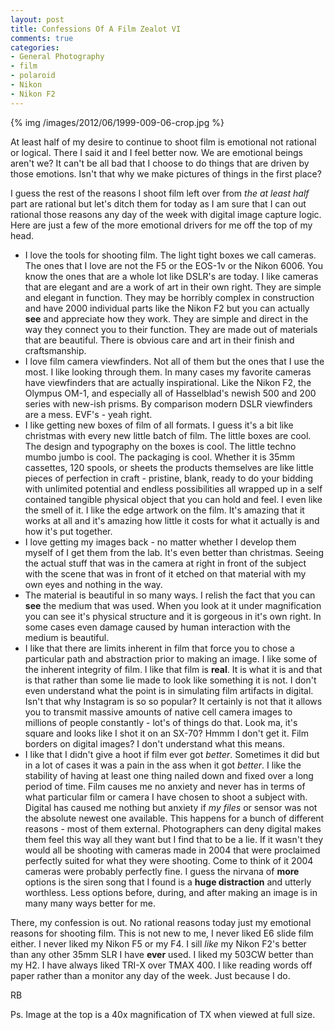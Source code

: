 ```yaml
---
layout: post
title: Confessions Of A Film Zealot VI
comments: true
categories:
- General Photography
- film
- polaroid
- Nikon
- Nikon F2
---
```

{% img  /images/2012/06/1999-009-06-crop.jpg %}

At least half of my desire to continue to shoot film is emotional not rational or logical. There I said it and I feel better now. We are emotional beings aren't we? It can't be all bad that I choose to do things that are driven by those emotions. Isn't that why we make pictures of things in the first place? 

<!--more-->

I guess the rest of the reasons I shoot film left over from *the at least half* part are rational but let's ditch them for today as I am sure that I can out rational those reasons any day of the week with digital image capture logic. Here are just a few of the more emotional drivers for me off the top of my head.

* I love the tools for shooting film. The light tight boxes we call cameras. The ones that I love are not the F5 or the EOS-1v or the Nikon 6006. You know the ones that are a whole lot like DSLR's are today. I like cameras that are elegant and are a work of art in their own right. They are simple and elegant in function. They may be horribly complex in construction and have 2000 individual parts like the Nikon F2 but you can actually **see** and appreciate how they work. They are simple and direct in the way they connect you to their function. They are made out of materials that are beautiful. There is obvious care and art in their finish and craftsmanship. 
* I love film camera viewfinders. Not all of them but the ones that I use the most. I like looking through them. In many cases my favorite cameras have viewfinders that are actually inspirational. Like the Nikon F2, the Olympus OM-1, and especially all of Hasselblad's newish 500 and 200 series with new-ish prisms. By comparison modern DSLR viewfinders are a mess. EVF's - yeah right.
* I like getting new boxes of film of all formats. I guess it's a bit like christmas with every new little batch of film. The little boxes are cool. The design and typography on the boxes is cool. The little techno mumbo jumbo is cool. The packaging is cool. Whether it is 35mm cassettes, 120 spools, or sheets the products themselves are like little pieces of perfection in craft - pristine, blank, ready to do your bidding with unlimited potential and endless possibilities all wrapped up in a self contained tangible physical object that you can hold and feel. I even like the smell of it. I like the edge artwork on the film. It's amazing that it works at all and it's amazing how little it costs for what it actually is and how it's put together.
* I love getting my images back - no matter whether I develop them myself of I get them from the lab. It's even better than christmas. Seeing the actual stuff that was in the camera at right in front of the subject with the scene that was in front of it etched on that material with my own eyes and nothing in the way.
* The material is beautiful in so many ways. I relish the fact that you can **see** the medium that was used. When you look at it under magnification you can see it's physical structure and it is gorgeous in it's own right. In some cases even damage caused by human interaction with the medium is beautiful.
* I like that there are limits inherent in film that force you to chose a particular path and abstraction prior to making an image. I like some of the inherent integrity of film. I like that film is **real**. It is what it is and that is that rather than some lie made to look like something it is not. I don't even understand what the point is in simulating film artifacts in digital. Isn't that why Instagram is so so popular? It certainly is not that it allows you to transmit massive amounts of native cell camera images to millions of people constantly - lot's of things do that. Look ma, it's square and looks like I shot it on an SX-70? Hmmm I don't get it. Film borders on digital images? I don't understand what this means.
* I like that I didn't give a hoot if film ever got *better*. Sometimes it did but in a lot of cases it was a pain in the ass when it got *better*. I like the stability of having at least one thing nailed down and fixed over a long period of time. Film causes me no anxiety and never has in terms of what particular film or camera I have chosen to shoot a subject with. Digital has caused me nothing but anxiety if *my files* or sensor was not the absolute newest one available. This happens for a bunch of different reasons - most of them external. Photographers can deny digital makes them feel this way all they want but I find that to be a lie. If it wasn't they would all be shooting with cameras made in 2004 that were proclaimed perfectly suited for what they were shooting. Come to think of it 2004 cameras were probably perfectly fine. I guess the nirvana of **more** options is the siren song that I found is a **huge distraction** and utterly worthless. Less options before, during, and after making an image is in many many ways better for me.

There, my confession is out. No rational reasons today just my emotional reasons for shooting film. This is not new to me, I never liked E6 slide film either. I never liked my Nikon F5 or my F4. I sill *like* my Nikon F2's better than any other 35mm SLR I have **ever** used. I liked my 503CW better than my H2. I have always liked TRI-X over TMAX 400. I like reading words off paper rather than a monitor any day of the week. Just because I do.

RB

Ps. Image at the top is a 40x magnification of TX when viewed at full size.

